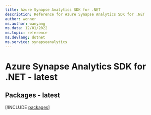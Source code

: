 ```yaml
---
title: Azure Synapse Analytics SDK for .NET
description: Reference for Azure Synapse Analytics SDK for .NET
author: wonner
ms.author: wanyang
ms.data: 12/01/2022
ms.topic: reference
ms.devlang: dotnet
ms.service: synapseanalytics
---
```

# Azure Synapse Analytics SDK for .NET - latest
## Packages - latest
[!INCLUDE [packages](synapse-analytics-index.md)]